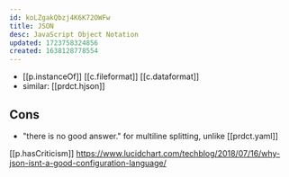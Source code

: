 ```yaml
---
id: koLZgakQbzj4K6K72OWFw
title: JSON
desc: JavaScript Object Notation
updated: 1723758324856
created: 1638128778554
---
```


- [[p.instanceOf]] [[c.fileformat]] [[c.dataformat]]
- similar: [[prdct.hjson]]

## Cons

- "there is no good answer." for multiline splitting, unlike [[prdct.yaml]]

[[p.hasCriticism]] https://www.lucidchart.com/techblog/2018/07/16/why-json-isnt-a-good-configuration-language/
